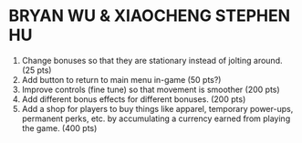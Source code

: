 # BRYAN WU & XIAOCHENG STEPHEN HU
1. Change bonuses so that they are stationary instead of jolting around. (25 pts)
2. Add button to return to main menu in-game (50 pts?)
3. Improve controls (fine tune) so that movement is smoother (200 pts)
4. Add different bonus effects for different bonuses. (200 pts)
5. Add a shop for players to buy things like apparel, temporary power-ups, permanent perks, etc. by accumulating a currency earned from playing the game. (400 pts)
